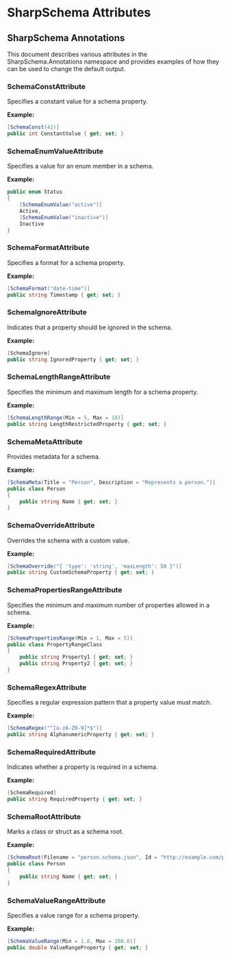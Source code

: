 # SharpSchema Attributes

## SharpSchema Annotations

This document describes various attributes in the SharpSchema.Annotations namespace and provides examples of how they can be used to change the default output.

### SchemaConstAttribute

Specifies a constant value for a schema property.

**Example:**

```csharp
[SchemaConst(42)]
public int ConstantValue { get; set; }
```

### SchemaEnumValueAttribute

Specifies a value for an enum member in a schema.

**Example:**

```csharp
public enum Status
{
    [SchemaEnumValue("active")]
    Active,
    [SchemaEnumValue("inactive")]
    Inactive
}
```

### SchemaFormatAttribute

Specifies a format for a schema property.

**Example:**

```csharp
[SchemaFormat("date-time")]
public string Timestamp { get; set; }
```

### SchemaIgnoreAttribute

Indicates that a property should be ignored in the schema.

**Example:**

```csharp
[SchemaIgnore]
public string IgnoredProperty { get; set; }
```

### SchemaLengthRangeAttribute

Specifies the minimum and maximum length for a schema property.

**Example:**

```csharp
[SchemaLengthRange(Min = 5, Max = 10)]
public string LengthRestrictedProperty { get; set; }
```

### SchemaMetaAttribute

Provides metadata for a schema.

**Example:**

```csharp
[SchemaMeta(Title = "Person", Description = "Represents a person.")]
public class Person
{
    public string Name { get; set; }
}
```

### SchemaOverrideAttribute

Overrides the schema with a custom value.

**Example:**

```csharp
[SchemaOverride("{ 'type': 'string', 'maxLength': 50 }")]
public string CustomSchemaProperty { get; set; }
```

### SchemaPropertiesRangeAttribute

Specifies the minimum and maximum number of properties allowed in a schema.

**Example:**

```csharp
[SchemaPropertiesRange(Min = 1, Max = 5)]
public class PropertyRangeClass
{
    public string Property1 { get; set; }
    public string Property2 { get; set; }
}
```

### SchemaRegexAttribute

Specifies a regular expression pattern that a property value must match.

**Example:**

```csharp
[SchemaRegex("^[a-zA-Z0-9]*$")]
public string AlphanumericProperty { get; set; }
```

### SchemaRequiredAttribute

Indicates whether a property is required in a schema.

**Example:**

```csharp
[SchemaRequired]
public string RequiredProperty { get; set; }
```

### SchemaRootAttribute

Marks a class or struct as a schema root.

**Example:**

```csharp
[SchemaRoot(Filename = "person.schema.json", Id = "http://example.com/person")]
public class Person
{
    public string Name { get; set; }
}
```

### SchemaValueRangeAttribute

Specifies a value range for a schema property.

**Example:**

```csharp
[SchemaValueRange(Min = 1.0, Max = 100.0)]
public double ValueRangeProperty { get; set; }
```
